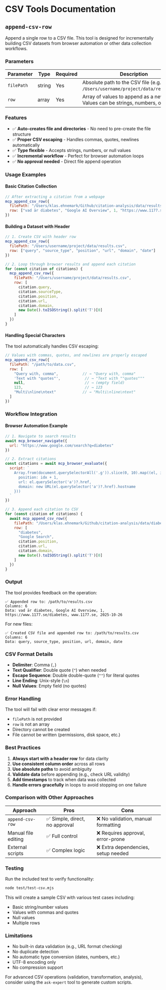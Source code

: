 # CSV Tools Documentation

## `append-csv-row`

Append a single row to a CSV file. This tool is designed for incrementally building CSV datasets from browser automation or other data collection workflows.

### Parameters

| Parameter | Type | Required | Description |
|-----------|------|----------|-------------|
| `filePath` | string | Yes | Absolute path to the CSV file (e.g., `/Users/username/project/data/results.csv`) |
| `row` | array | Yes | Array of values to append as a new row. Values can be strings, numbers, or null. |

### Features

- ✅ **Auto-creates file and directories** - No need to pre-create the file structure
- ✅ **Proper CSV escaping** - Handles commas, quotes, newlines automatically
- ✅ **Type flexible** - Accepts strings, numbers, or null values
- ✅ **Incremental workflow** - Perfect for browser automation loops
- ✅ **No approval needed** - Direct file append operation

### Usage Examples

#### Basic Citation Collection

```javascript
// After extracting a citation from a webpage
mcp_append_csv_row({
  filePath: "/Users/klas.ehnemark/Github/citation-analysis/data/results.csv",
  row: ["vad är diabetes", "Google AI Overview", 1, "https://www.1177.se/diabetes", "www.1177.se", "2025-10-26"]
})
```

#### Building a Dataset with Header

```javascript
// 1. Create CSV with header row
mcp_append_csv_row({
  filePath: "/Users/username/project/data/results.csv",
  row: ["query", "source_type", "position", "url", "domain", "date"]
})

// 2. Loop through browser results and append each citation
for (const citation of citations) {
  mcp_append_csv_row({
    filePath: "/Users/username/project/data/results.csv",
    row: [
      citation.query,
      citation.sourceType,
      citation.position,
      citation.url,
      citation.domain,
      new Date().toISOString().split('T')[0]
    ]
  })
}
```

#### Handling Special Characters

The tool automatically handles CSV escaping:

```javascript
// Values with commas, quotes, and newlines are properly escaped
mcp_append_csv_row({
  filePath: "/path/to/data.csv",
  row: [
    "Query with, comma",           // → "Query with, comma"
    'Text with "quotes"',           // → "Text with ""quotes"""
    null,                           // → (empty field)
    123,                            // → 123
    "Multi\nline\ntext"            // → "Multi\nline\ntext"
  ]
})
```

### Workflow Integration

#### Browser Automation Example

```javascript
// 1. Navigate to search results
await mcp_browser_navigate({ 
  url: "https://www.google.com/search?q=diabetes" 
})

// 2. Extract citations
const citations = await mcp_browser_evaluate({
  script: `
    Array.from(document.querySelectorAll('.g')).slice(0, 10).map((el, idx) => ({
      position: idx + 1,
      url: el.querySelector('a')?.href,
      domain: new URL(el.querySelector('a')?.href).hostname
    }))
  `
})

// 3. Append each citation to CSV
for (const citation of citations) {
  await mcp_append_csv_row({
    filePath: "/Users/klas.ehnemark/Github/citation-analysis/data/diabetes.csv",
    row: [
      "diabetes",
      "Google Search",
      citation.position,
      citation.url,
      citation.domain,
      new Date().toISOString().split('T')[0]
    ]
  })
}
```

### Output

The tool provides feedback on the operation:

```
✅ Appended row to: /path/to/results.csv
Columns: 6
Data: vad är diabetes, Google AI Overview, 1, https://www.1177.se/diabetes, www.1177.se, 2025-10-26
```

For new files:

```
✅ Created CSV file and appended row to: /path/to/results.csv
Columns: 6
Data: query, source_type, position, url, domain, date
```

### CSV Format Details

- **Delimiter**: Comma (`,`)
- **Text Qualifier**: Double quote (`"`) when needed
- **Escape Sequence**: Double double-quote (`""`) for literal quotes
- **Line Ending**: Unix-style (`\n`)
- **Null Values**: Empty field (no quotes)

### Error Handling

The tool will fail with clear error messages if:
- `filePath` is not provided
- `row` is not an array
- Directory cannot be created
- File cannot be written (permissions, disk space, etc.)

### Best Practices

1. **Always start with a header row** for data clarity
2. **Use consistent column order** across all rows
3. **Use absolute paths** to avoid ambiguity
4. **Validate data** before appending (e.g., check URL validity)
5. **Add timestamps** to track when data was collected
6. **Handle errors gracefully** in loops to avoid stopping on one failure

### Comparison with Other Approaches

| Approach | Pros | Cons |
|----------|------|------|
| `append-csv-row` | ✅ Simple, direct, no approval | ❌ No validation, manual formatting |
| Manual file editing | ✅ Full control | ❌ Requires approval, error-prone |
| External scripts | ✅ Complex logic | ❌ Extra dependencies, setup needed |

### Testing

Run the included test to verify functionality:

```bash
node test/test-csv.mjs
```

This will create a sample CSV with various test cases including:
- Basic string/number values
- Values with commas and quotes
- Null values
- Multiple rows

### Limitations

- No built-in data validation (e.g., URL format checking)
- No duplicate detection
- No automatic type conversion (dates, numbers, etc.)
- UTF-8 encoding only
- No compression support

For advanced CSV operations (validation, transformation, analysis), consider using the `ask-expert` tool to generate custom scripts.
